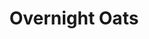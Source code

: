 ---
title: Overnight Oats
tags: ["breakfast", "snack"]
ingredients:
  - 1/2 cup oats
  - 1/2 cup milk
  - 1/4 cup yoghurt
  - 1 tbsp chia seeds
  - 1 tbsp maple syrup
  - Desiccated coconut
topping:
  - Grated apple
  - Blueberries or other berries
  - Cooked apple or pear
method:
  - In a jar or bowl, mix together oats, milk, yoghurt, chia seeds, maple syrup, and desiccated coconut.
  - Stir well to combine, then cover and refrigerate overnight (or at least 4 hours).
  - In the morning, top with your favourite toppings such as grated apple, berries, or cooked fruit.
---